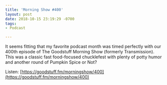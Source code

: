 ```yaml
---
title: 'Morning Show #400'
layout: post
date: 2018-10-15 23:19:29 -0700
tags:
- Podcast

---
```

It seems fitting that my favorite podcast month was timed perfectly with our 400th episode of The Goodstuff Morning Show (formerly Transmission). This was a classic fast food-focused chucklefest with plenty of potty humor and another round of Pumpkin Spice or Not?

Listen: [https://goodstuff.fm/morningshow/400](https://goodstuff.fm/morningshow/400)
